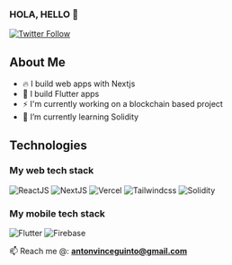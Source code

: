 ### HOLA, HELLO 👋
[![Twitter Follow](https://img.shields.io/twitter/follow/antonguinto?label=Follow)](https://twitter.com/antonguinto)

## About Me
- :fire: I build web apps with Nextjs 
- 💙 I build Flutter apps 
- ⚡ I'm currently working on a blockchain based project
- 🌱 I’m currently learning Solidity

## Technologies

### My web tech stack
![ReactJS](https://img.shields.io/badge/React-20232A?style=for-the-badge&logo=react&logoColor=61DAFB)
![NextJS](https://img.shields.io/badge/next.js-000000?style=for-the-badge&logo=nextdotjs&logoColor=white)
![Vercel](https://img.shields.io/badge/Vercel-000000?style=for-the-badge&logo=vercel&logoColor=white)
![Tailwindcss](https://img.shields.io/badge/Tailwind_CSS-38B2AC?style=for-the-badge&logo=tailwind-css&logoColor=white)
![Solidity](https://img.shields.io/badge/Solidity-e6e6e6?style=for-the-badge&logo=solidity&logoColor=black)

### My mobile tech stack
![Flutter](https://img.shields.io/badge/Flutter-02569B?style=for-the-badge&logo=flutter&logoColor=white)
![Firebase](https://img.shields.io/badge/firebase-ffca28?style=for-the-badge&logo=firebase&logoColor=black)

📫 Reach me @: **antonvinceguinto@gmail.com**
